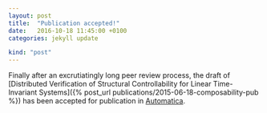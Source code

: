 ```yaml
---
layout: post
title:  "Publication accepted!"
date:   2016-10-18 11:45:00 +0100
categories: jekyll update

kind: "post"
---
```


Finally after an excrutiatingly long peer review process, the draft of [Distributed Verification of Structural Controllability for Linear Time-Invariant Systems]({% post_url publications/2015-06-18-composability-pub %}) has been accepted for publication in [Automatica].


[Automatica]:http://www.journals.elsevier.com/automatica/
